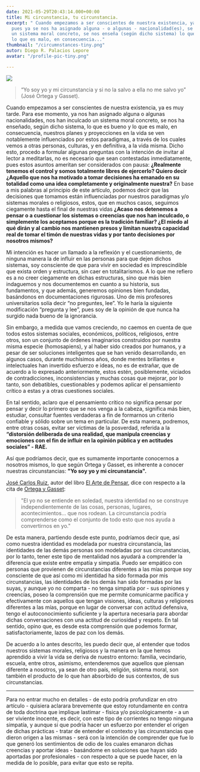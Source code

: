 ```yaml
---
date: 2021-05-29T20:43:14.000+00:00
title: Mi circunstancia, tu circunstancia.
excerpt: " Cuando empezamos a ser conscientes de nuestra existencia, ya es muy tarde,
  pues ya se nos ha asignado alguna - o algunas - nacionalidad(es), se nos ha inculcado
  un sistema moral concreto, se nos enseña (según dicho sistema) lo que es bueno y
  lo que es malo, en consecuencia..."
thumbnail: "/circumnstances-tiny.png"
autor: Diego R. Palacios Lepore
avatar: "/profile-pic-tiny.png"

---
```

![](/circumnstances-tiny.png)

> “Yo soy yo y mi circunstancia y si no la salvo a ella no me salvo yo” (José Ortega y Gasset).

Cuando empezamos a ser conscientes de nuestra existencia, ya es muy tarde. Para ese momento, ya nos han asignado alguna o algunas nacionalidades, nos han inculcado un sistema moral concreto, se nos ha enseñado, según dicho sistema, lo que es bueno y lo que es malo, en consecuencia, nuestros planes y proyecciones en la vida se ven notablemente influenciados por estos paradigmas,  a través de los cuales vemos a otras personas, culturas, y en definitiva, a la vida misma. Dicho esto, procedo a formular algunas preguntas con la intención de invitar al lector a meditarlas, no es necesario que sean contestadas inmediatamente, pues estos asuntos ameritan ser considerados con pausa: **¿Realmente tenemos el control y somos totalmente libres de ejercerlo? Quiero decir ¿Aquello que nos ha motivado a tomar decisiones ha emanado en su totalidad como una idea completamente y originalmente nuestra?** En base a mis palabras al principio de este artículo, podemos decir que las decisiones que tomamos están influenciadas por nuestros paradigmas y/o sistemas morales o religiosos, estos, que en muchos casos, seguimos ciegamente hasta el final de nuestras vidas **¿Acaso nos detenemos a pensar o a cuestionar los sistemas o creencias que nos han inculcado, o simplemente los aceptamos porque es la tradición familiar? ¿El miedo al qué dirán y al cambio nos mantienen presos y limitan nuestra capacidad real de tomar el timón de nuestras vidas y por tanto decisiones por nosotros mismos?**

Mi intención es hacer un llamado a la reflexión y el cuestionamiento, de ninguna manera la de  influir en las personas para que dejen dichos sistemas, soy consciente de que para vivir en sociedad es imprescindible que exista orden y estructura, sin caer en totalitarismos. A lo que me refiero es a no creer ciegamente en dichas estructuras, sino que más bien indaguemos y nos documentemos en cuanto a su historia, sus fundamentos, y que además,  generemos opiniones bien fundadas, basándonos en documentaciones rigurosas. Uno de mis profesores universitarios solía decir “no preguntes, lee”. Yo le haría la siguiente modificación “pregunta y lee”, pues soy de la opinión de que nunca  ha surgido nada bueno de la ignorancia.

Sin embargo, a medida que vamos creciendo, no caemos en cuenta de que todos estos sistemas sociales, económicos, políticos, religiosos, entre otros, son un conjunto de órdenes imaginarios construidos por nuestra misma especie (homosapiens), y al haber sido creados por humanos, y a pesar de ser soluciones inteligentes que se han venido desarrollando, en algunos casos,  durante muchísimos años, donde mentes brillantes e intelectuales han invertido esfuerzo e ideas, no es de extrañar, que de acuerdo a lo expresado anteriormente, estos estén, posiblemente, viciados de contradicciones, inconsistencias y muchas cosas que mejorar, por lo tanto, son debatibles, cuestionables y podemos aplicar el pensamiento crítico a estas y a otras cuestiones sociales.

En tal sentido, aclaro que el pensamiento crítico no significa pensar por pensar y decir lo primero que se nos venga a la cabeza, significa más bien, estudiar, consultar fuentes verdaderas a fin de formarnos un criterio confiable y sólido sobre un tema en particular. De esta manera, podremos, entre otras cosas, evitar ser víctimas de la posverdad, referida a la **“distorsión deliberada de una realidad, que manipula creencias y emociones con el fin de influir en la opinión pública y en actitudes sociales” - RAE.**

Así que podríamos decir, que es sumamente importante conocernos a nosotros mismos, lo que  según Ortega y Gasset, es inherente a conocer nuestras circunstancias: **"Yo soy yo y mi circunstancia".**

<a href="https://josecarlosruiz.es/" target="_blank">José Carlos Ruiz</a>, autor del libro <a href="https://almuzaralibros.com/fichalibro.php?libro=3928&edi=1" target="_blank">El Arte de Pensar</a>,  dice con respecto a la cita de <a href="https://es.wikipedia.org/wiki/Jos%C3%A9_Ortega_y_Gasset" target="_blank">Ortega y Gasset</a>:

> "El yo no se entiende en soledad, nuestra identidad no se construye independientemente de las cosas, personas, lugares, acontecimientos... que nos rodean. La circunstancia podría comprenderse como el conjunto de todo esto que nos ayuda a convertirnos en yo."

De esta manera, partiendo desde este punto, podríamos decir que, así como nuestra identidad es modelada por nuestra circunstancia, las identidades de las demás personas son modeladas por sus circunstancias,  por lo tanto, tener este tipo de mentalidad nos ayudará a comprender la diferencia que existe entre empatía y simpatía. Puedo ser empático con personas que provienen de circunstancias diferentes a las mías porque soy consciente de que así como mi identidad ha sido formada por mis circunstancias, las identidades de los demás han sido formadas por las suyas, y aunque yo no comparta - no tenga simpatía por - sus opiniones y creencias, poseo la comprensión que me permite comunicarme pacífica y efectivamente con aquellos que tengan visiones, ideas, culturas y religiones diferentes a las mías, porque en lugar de conversar con actitud defensiva, tengo el autoconocimiento suficiente y la apertura necesaria para abordar dichas conversaciones con una actitud de curiosidad y respeto. En tal sentido, opino que, es desde esta comprensión que podemos formar, satisfactoriamente, lazos de paz con los demás. 

De acuerdo a lo antes descrito, les puedo decir que, al entender que todos nuestros sistemas morales, religiosos y la manera en la que hemos aprendido a vivir la vida se deriva de nuestro entorno: familia, vecindario, escuela, entre otros, asimismo,  entenderemos que aquellos que piensan diferente a nosotros, ya sean de otro país, religión, sistema moral, son también el producto de lo que han absorbido de sus contextos, de sus circunstancias.

***

Para no entrar mucho en detalles - de esto podría profundizar en otro artículo - quisiera aclarara brevemente que estoy rotundamente en contra de toda doctrina que implique lastimar - física y/o psicológicamente - a un ser viviente inocente, es decir, con este tipo de corrientes no tengo ninguna simpatía, y aunque si que podría hacer un esfuerzo por entender el origen de dichas prácticas - tratar de entender el contexto y las circunstancias que dieron origen a las mismas - será con la intención de comprender que fue lo que generó los sentimientos de odio de los cuales emanaron dichas creencias y aportar ideas - basándome en soluciones que hayan sido aportadas por profesionales - con respecto a que se puede hacer, en la medida de lo posible, para evitar que esto se repita.